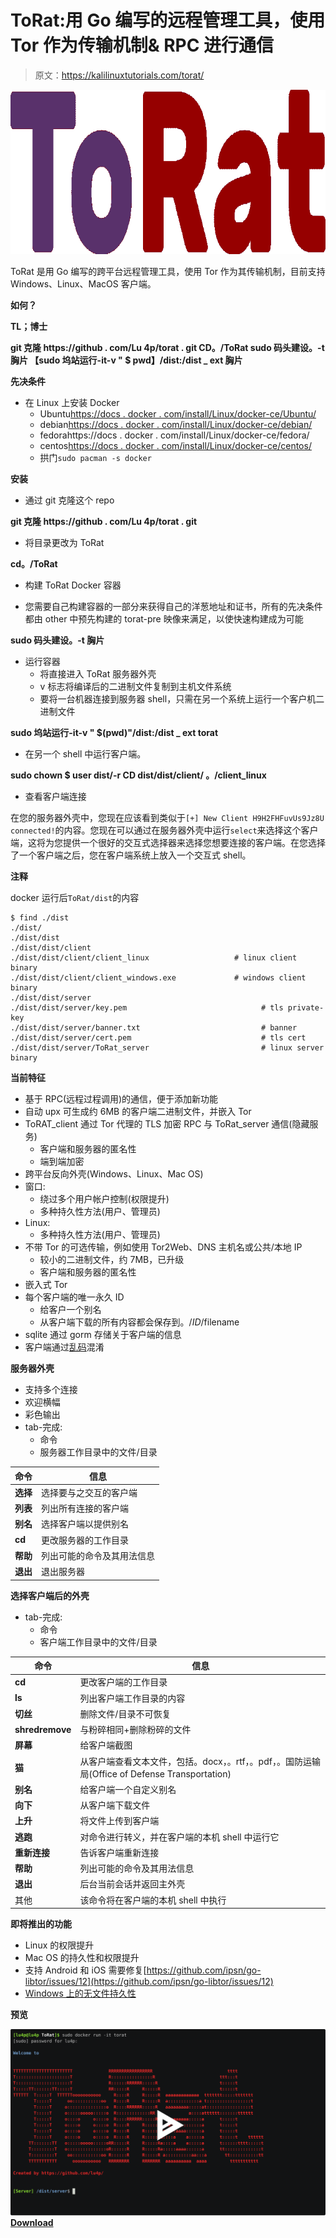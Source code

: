 # ToRat:用 Go 编写的远程管理工具，使用 Tor 作为传输机制& RPC 进行通信

> 原文：<https://kalilinuxtutorials.com/torat/>

[![ToRat : A Remote Administration Tool Written In Go Using Tor As A Transport Mechanism & RPC For Communication](img//f80415e180bf691e35f811c1f699507a.png "ToRat : A Remote Administration Tool Written In Go Using Tor As A Transport Mechanism & RPC For Communication")](https://1.bp.blogspot.com/-R3761ByzQp8/X9vkHrR3ZPI/AAAAAAAAIK8/7ls746vTVaQPuiJNOis3Vhs2Nwk0j-GYACLcBGAsYHQ/s728/ToRat_1_ToRat_Logo%25281%2529.png)

ToRat 是用 Go 编写的跨平台远程管理工具，使用 Tor 作为其传输机制，目前支持 Windows、Linux、MacOS 客户端。

**如何？**

**TL；博士**

**git 克隆 https://github . com/Lu 4p/torat . git
CD。/ToRat
sudo 码头建设。-t 胸片
【sudo 坞站运行-it-v " $ pwd】/dist:/dist _ ext 胸片**

**先决条件**

*   在 Linux 上安装 Docker
    *   Ubuntu[https://docs . docker . com/install/Linux/docker-ce/Ubuntu/](https://docs.docker.com/install/linux/docker-ce/ubuntu/)
    *   debian[https://docs . docker . com/install/Linux/docker-ce/debian/](https://docs.docker.com/install/linux/docker-ce/debian/)
    *   fedorahttps://docs . docker . com/install/Linux/docker-ce/fedora/
    *   centos[https://docs . docker . com/install/Linux/docker-ce/centos/](https://docs.docker.com/install/linux/docker-ce/centos/)
    *   拱门`sudo pacman -s docker`

**安装**

*   通过 git 克隆这个 repo

**git 克隆 https://github . com/Lu 4p/torat . git**

*   将目录更改为 ToRat

**cd。/ToRat**

*   构建 ToRat Docker 容器

*   您需要自己构建容器的一部分来获得自己的洋葱地址和证书，所有的先决条件都由 other 中预先构建的 torat-pre 映像来满足，以使快速构建成为可能

**sudo 码头建设。-t 胸片**

*   运行容器
    *   将直接进入 ToRat 服务器外壳
    *   v 标志将编译后的二进制文件复制到主机文件系统
    *   要将一台机器连接到服务器 shell，只需在另一个系统上运行一个客户机二进制文件

**sudo 坞站运行-it-v " $(pwd)"/dist:/dist _ ext torat**

*   在另一个 shell 中运行客户端。

**sudo chown $ user dist/-r
CD dist/dist/client/
。/client_linux**

*   查看客户端连接

在您的服务器外壳中，您现在应该看到类似于`[+] New Client H9H2FHFuvUs9Jz8U connected!`的内容。您现在可以通过在服务器外壳中运行`select`来选择这个客户端，这将为您提供一个很好的交互式选择器来选择您想要连接的客户端。在您选择了一个客户端之后，您在客户端系统上放入一个交互式 shell。

**注释**

docker 运行后`ToRat/dist`的内容

```
$ find ./dist
./dist/
./dist/dist
./dist/dist/client
./dist/dist/client/client_linux                   # linux client binary
./dist/dist/client/client_windows.exe             # windows client binary
./dist/dist/server
./dist/dist/server/key.pem                              # tls private-key
./dist/dist/server/banner.txt                           # banner
./dist/dist/server/cert.pem                             # tls cert
./dist/dist/server/ToRat_server                         # linux server binary 
```

**当前特征**

*   基于 RPC(远程过程调用)的通信，便于添加新功能
*   自动 upx 可生成约 6MB 的客户端二进制文件，并嵌入 Tor
*   ToRAT_client 通过 Tor 代理的 TLS 加密 RPC 与 ToRat_server 通信(隐藏服务)
    *   客户端和服务器的匿名性
    *   端到端加密
*   跨平台反向外壳(Windows、Linux、Mac OS)
*   窗口:
    *   绕过多个用户帐户控制(权限提升)
    *   多种持久性方法(用户、管理员)
*   Linux:
    *   多种持久性方法(用户、管理员)
*   不带 Tor 的可选传输，例如使用 Tor2Web、DNS 主机名或公共/本地 IP
    *   较小的二进制文件，约 7MB，已升级
    *   客户端和服务器的匿名性
*   嵌入式 Tor
*   每个客户端的唯一永久 ID
    *   给客户一个别名
    *   从客户端下载的所有内容都会保存到。/$ID/$filename
*   sqlite 通过 gorm 存储关于客户端的信息
*   客户端通过[乱码](https://github.com/burrowers/garble)混淆

**服务器外壳**

*   支持多个连接
*   欢迎横幅
*   彩色输出
*   tab-完成:
    *   命令
    *   服务器工作目录中的文件/目录

| 命令 | 信息 |
| --- | --- |
| **选择** | 选择要与之交互的客户端 |
| **列表** | 列出所有连接的客户端 |
| **别名** | 选择客户端以提供别名 |
| **cd** | 更改服务器的工作目录 |
| **帮助** | 列出可能的命令及其用法信息 |
| **退出** | 退出服务器 |

**选择客户端后的外壳**

*   tab-完成:
    *   命令
    *   客户端工作目录中的文件/目录

| 命令 | 信息 |
| --- | --- |
| **cd** | 更改客户端的工作目录 |
| **ls** | 列出客户端工作目录的内容 |
| **切丝** | 删除文件/目录不可恢复 |
| **shredremove** | 与粉碎相同+删除粉碎的文件 |
| **屏幕** | 给客户端截图 |
| **猫** | 从客户端查看文本文件，包括。docx，。rtf，。pdf，。国防运输局(Office of Defense Transportation) |
| **别名** | 给客户端一个自定义别名 |
| **向下** | 从客户端下载文件 |
| **上升** | 将文件上传到客户端 |
| **逃跑** | 对命令进行转义，并在客户端的本机 shell 中运行它 |
| **重新连接** | 告诉客户端重新连接 |
| **帮助** | 列出可能的命令及其用法信息 |
| **退出** | 后台当前会话并返回主外壳 |
| 其他 | 该命令将在客户端的本机 shell 中执行 |

**即将推出的功能**

*   Linux 的权限提升
*   Mac OS 的持久性和权限提升
*   支持 Android 和 iOS 需要修复[https://github.com/ipsn/go-libtor/issues/12](https://github.com/ipsn/go-libtor/issues/12)
*   [Windows 上的无文件持久性](https://github.com/ewhitehats/InvisiblePersistence)

**预览**

[![](img//8fe26e325277a77cd1bbfe67da742e61.png)](https://asciinema.org/a/318534)[**Download**](https://github.com/lu4p/ToRat)